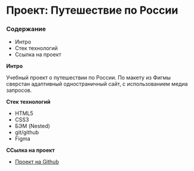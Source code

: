 # Проект: Путешествие по России

### Содержание
* Интро
* Стек технологий
* Ссылка на проект

**Интро**

Учебный проект о путешествии по России. По макету из Фигмы сверстан адаптивный одностраничный сайт, с использованием медиа запросов.


**Стек технологий**

* HTML5
* CSS3
* БЭМ (Nested)
* git/github
* Figma


**ССылка на проект**

* [Проект на Github](https://horrorrain.github.io/russian-travel/index.html)



